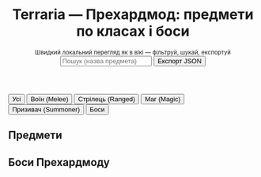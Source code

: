 <!doctype html>
<html lang="uk">
<head>
  <meta charset="utf-8" />
  <meta name="viewport" content="width=device-width,initial-scale=1" />
  <title>Terraria — Прехардмод: предмети по класах і боси</title>
  <link rel="stylesheet" href="styles.css" />
</head>
<body>
  <header>
    <div>
      <h1>Terraria — Прехардмод: предмети по класах і боси</h1>
      <small>Швидкий локальний перегляд як в вікі — фільтруй, шукай, експортуй</small>
    </div>
    <div class="controls">
      <input id="search" class="search" placeholder="Пошук (назва предмета)" />
      <button id="exportJson" class="btn">Експорт JSON</button>
    </div>
  </header>

  <div class="filters" id="filters">
    <button data-class="All" class="filter-btn active">Усі</button>
    <button data-class="Melee" class="filter-btn">Воїн (Melee)</button>
    <button data-class="Ranged" class="filter-btn">Стрілець (Ranged)</button>
    <button data-class="Magic" class="filter-btn">Маг (Magic)</button>
    <button data-class="Summoner" class="filter-btn">Призивач (Summoner)</button>
    <button data-class="Bosses" class="filter-btn">Боси</button>
  </div>

  <main>
    <div class="top-row">
      <div style="flex:1">
        <h2 class="section-title">Предмети</h2>
        <div id="itemsGrid" class="grid"></div>
      </div>
      <aside class="sidebar">
        <h2 class="section-title">Боси Прехардмоду</h2>
        <div id="bosses" class="boss-list"></div>
      </aside>
    </div>
  </main>

  <footer>

  </footer>

  <script src="script.js"></script>
</body>
</html>
